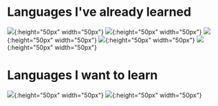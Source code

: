 # Languages I've already learned

![](http://167.86.120.207/img/Java.png){:height="50px" width="50px"}
![](http://167.86.120.207/img/Kotlin.png){:height="50px" width="50px"}
![](http://167.86.120.207/img/Scala.png){:height="50px" width="50px"}
![](http://167.86.120.207/img/Csharp.png){:height="50px" width="50px"}
![](http://167.86.120.207/img/SQL.png){:height="50px" width="50px"}

# Languages I want to learn

![](http://167.86.120.207/img/cpp.png){:height="50px" width="50px"}
![](http://167.86.120.207/img/C.png){:height="50px" width="50px"}